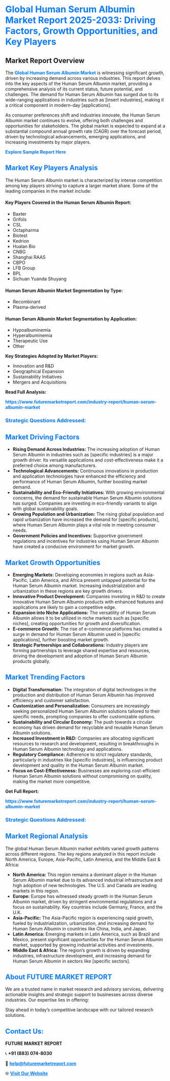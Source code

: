 <h1 style="color: #007BFF;">Global Human Serum Albumin Market Report 2025-2033: Driving Factors, Growth Opportunities, and Key Players</h1>

<section id="overview">
<h2>Market Report Overview</h2>
<p>The <a href="https://www.futuremarketreport.com/industry-report/human-serum-albumin-market" style="color: #007BFF; text-decoration: none;"><strong>Global Human Serum Albumin Market</strong></a> is witnessing significant growth, driven by increasing demand across various industries. This report delves into the key aspects of the Human Serum Albumin market, providing a comprehensive analysis of its current status, future potential, and challenges. The demand for Human Serum Albumin has surged due to its wide-ranging applications in industries such as [insert industries], making it a critical component in modern-day [applications].</p>
<p>As consumer preferences shift and industries innovate, the Human Serum Albumin market continues to evolve, offering both challenges and opportunities for stakeholders. The global market is expected to expand at a substantial compound annual growth rate (CAGR) over the forecast period, driven by technological advancements, emerging applications, and increasing investments by major players.</p>
</section>

<section id="overview">
<p><a href="https://www.futuremarketreport.com/request-sample/reportId=90522" style="color: #007BFF; text-decoration: none;"><strong>Explore Sample Report Here</strong></a></p>
</section>

<section id="key-players">
<h2 style="color: #007BFF;">Market Key Players Analysis</h2>
<p>The Human Serum Albumin market is characterized by intense competition among key players striving to capture a larger market share. Some of the leading companies in the market include:</p>
<h4>Key Players Covered in the Human Serum Albumin Report:</h4>
<ul><li>Baxter</li><li>Grifols</li><li>CSL</li><li>Octapharma</li><li>Biotest</li><li>Kedrion</li><li>Hualan Bio</li><li>CNBG</li><li>Shanghai RAAS</li><li>CBPO</li><li>LFB Group</li><li>BPL</li><li>Sichuan Yuanda Shuyang</li></ul>
<h4>Human Serum Albumin Market Segmentation by Type:</h4>
<ul><li>Recombinant</li><li>Plasma-derived</li></ul>

<h4>Human Serum Albumin Market Segmentation by Application:</h4>
<ul><li>Hypoalbuminemia</li><li>Hyperalbuminemia</li><li>Therapeutic Use</li><li>Other</li></ul>
<p><strong>Key Strategies Adopted by Market Players:</strong></p>
<ul>
<li>Innovation and R&D</li>
<li>Geographical Expansion</li>
<li>Sustainability Initiatives</li>
<li>Mergers and Acquisitions</li>
</ul>
</section>

<section>
<p><strong>Read Full Analysis: </strong></p><a href="https://www.futuremarketreport.com/industry-report/human-serum-albumin-market" style="color: #007BFF; text-decoration: none;"><strong>https://www.futuremarketreport.com/industry-report/human-serum-albumin-market</strong></a>
<h3 style="color: #007BFF;">Strategic Questions Addressed:</h3>
</section>

<section id="driving-factors">
<h2 style="color: #007BFF;">Market Driving Factors</h2>
<ul>
<li><strong>Rising Demand Across Industries:</strong> The increasing adoption of Human Serum Albumin in industries such as [specific industries] is a major growth driver. Its versatile applications and cost-effectiveness make it a preferred choice among manufacturers.</li>
<li><strong>Technological Advancements:</strong> Continuous innovations in production and application technologies have enhanced the efficiency and performance of Human Serum Albumin, further boosting market demand.</li>
<li><strong>Sustainability and Eco-Friendly Initiatives:</strong> With growing environmental concerns, the demand for sustainable Human Serum Albumin solutions has surged. Companies are investing in eco-friendly variants to align with global sustainability goals.</li>
<li><strong>Growing Population and Urbanization:</strong> The rising global population and rapid urbanization have increased the demand for [specific products], where Human Serum Albumin plays a vital role in meeting consumer needs.</li>
<li><strong>Government Policies and Incentives:</strong> Supportive government regulations and incentives for industries using Human Serum Albumin have created a conducive environment for market growth.</li>
</ul>
</section>

<section id="growth-opportunities">
<h2 style="color: #007BFF;">Market Growth Opportunities</h2>
<ul>
<li><strong>Emerging Markets:</strong> Developing economies in regions such as Asia-Pacific, Latin America, and Africa present untapped potential for the Human Serum Albumin market. Increasing industrialization and urbanization in these regions are key growth drivers.</li>
<li><strong>Innovative Product Development:</strong> Companies investing in R&D to create innovative Human Serum Albumin products with enhanced features and applications are likely to gain a competitive edge.</li>
<li><strong>Expansion into Niche Applications:</strong> The versatility of Human Serum Albumin allows it to be utilized in niche markets such as [specific niches], creating opportunities for growth and diversification.</li>
<li><strong>E-commerce Growth:</strong> The rise of e-commerce platforms has created a surge in demand for Human Serum Albumin used in [specific applications], further boosting market growth.</li>
<li><strong>Strategic Partnerships and Collaborations:</strong> Industry players are forming partnerships to leverage shared expertise and resources, driving the development and adoption of Human Serum Albumin products globally.</li>
</ul>
</section>

<section id="trending-factors">
<h2 style="color: #007BFF;">Market Trending Factors</h2>
<ul>
<li><strong>Digital Transformation:</strong> The integration of digital technologies in the production and distribution of Human Serum Albumin has improved efficiency and customer satisfaction.</li>
<li><strong>Customization and Personalization:</strong> Consumers are increasingly seeking personalized Human Serum Albumin solutions tailored to their specific needs, prompting companies to offer customizable options.</li>
<li><strong>Sustainability and Circular Economy:</strong> The push towards a circular economy has driven demand for recyclable and reusable Human Serum Albumin solutions.</li>
<li><strong>Increased Investment in R&D:</strong> Companies are allocating significant resources to research and development, resulting in breakthroughs in Human Serum Albumin technology and applications.</li>
<li><strong>Regulatory Compliance:</strong> Adherence to strict regulatory standards, particularly in industries like [specific industries], is influencing product development and quality in the Human Serum Albumin market.</li>
<li><strong>Focus on Cost-Effectiveness:</strong> Businesses are exploring cost-efficient Human Serum Albumin solutions without compromising on quality, making the market more competitive.</li>
</ul>
</section>

<section>
<p><strong>Get Full Report: </strong></p><a href="https://www.futuremarketreport.com/industry-report/human-serum-albumin-market" style="color: #007BFF; text-decoration: none;"><strong>https://www.futuremarketreport.com/industry-report/human-serum-albumin-market</strong></a>
<h3 style="color: #007BFF;">Strategic Questions Addressed:</h3>
</section>


<section id="regional-analysis">
<h2 style="color: #007BFF;">Market Regional Analysis</h2>
<p>The global Human Serum Albumin market exhibits varied growth patterns across different regions. The key regions analyzed in this report include North America, Europe, Asia-Pacific, Latin America, and the Middle East & Africa:</p>
<ul>
<li><strong>North America:</strong> This region remains a dominant player in the Human Serum Albumin market due to its advanced industrial infrastructure and high adoption of new technologies. The U.S. and Canada are leading markets in this region.</li>
<li><strong>Europe:</strong> Europe has witnessed steady growth in the Human Serum Albumin market, driven by stringent environmental regulations and a focus on sustainability. Key countries include Germany, France, and the U.K.</li>
<li><strong>Asia-Pacific:</strong> The Asia-Pacific region is experiencing rapid growth, fueled by industrialization, urbanization, and increasing demand for Human Serum Albumin in countries like China, India, and Japan.</li>
<li><strong>Latin America:</strong> Emerging markets in Latin America, such as Brazil and Mexico, present significant opportunities for the Human Serum Albumin market, supported by growing industrial activities and investments.</li>
<li><strong>Middle East & Africa:</strong> The region’s growth is driven by expanding industries, infrastructure development, and increasing demand for Human Serum Albumin in sectors like [specific sectors].</li>
</ul>
</section>

<footer>
<h2 style="color: #007BFF;">About FUTURE MARKET REPORT</h2>
<p>We are a trusted name in market research and advisory services, delivering actionable insights and strategic support to businesses across diverse industries. Our expertise lies in offering:</p>

<p>Stay ahead in today’s competitive landscape with our tailored research solutions.</p>

<h2 style="color: #007BFF;">Contact Us:</h2>
<p><strong>FUTURE MARKET REPORT</strong></p>
<p>📞 <strong>+91 (883) 074-8030</strong></p>
<p>📧 <strong><a href="mailto:help@futuremarketreport.com" style="color: #007BFF;">help@futuremarketreport.com</a></strong></p>
<p>🌐 <strong><a href="https://www.futuremarketreport.com/" style="color: #007BFF;">Visit Our Website</a></strong></p>
</footer>